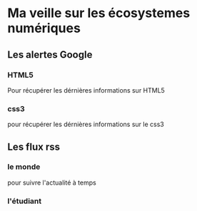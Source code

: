 # Ma veille sur les écosystemes numériques

## Les alertes Google

### HTML5
Pour récupérer les dérnières informations sur HTML5

### css3
pour récupérer les dérnières informations sur le css3

## Les flux rss

### le monde
pour suivre l'actualité à temps

### l'étudiant


